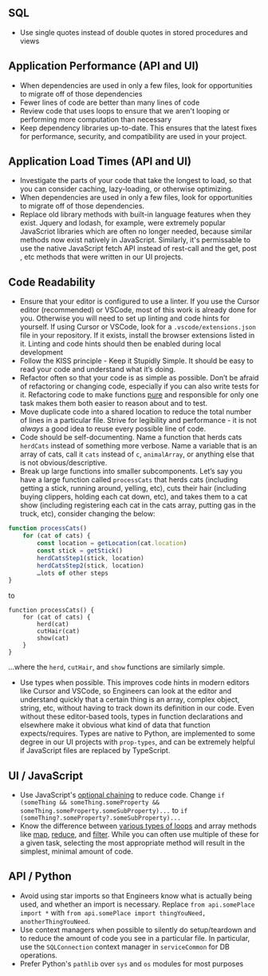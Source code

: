 ## SQL

- Use single quotes instead of double quotes in stored procedures and views

## Application Performance (API and UI)

- When dependencies are used in only a few files, look for opportunities to migrate off of those dependencies
- Fewer lines of code are better than many lines of code
- Review code that uses loops to ensure that we aren't looping or performing more computation than necessary
- Keep dependency libraries up-to-date. This ensures that the latest fixes for performance, security, and compatibility are used in your project.

## Application Load Times (API and UI)

- Investigate the parts of your code that take the longest to load, so that you can consider caching, lazy-loading, or otherwise optimizing.
- When dependencies are used in only a few files, look for opportunities to migrate off of those dependencies.
- Replace old library methods with built-in language features when they exist. Jquery and lodash, for example, were extremely popular JavaScriot libraries which are often no longer needed, because similar methods now exist natively in JavaScript. Similarly, it's permissable to use the native JavaScript fetch API instead of rest-call and the get, post , etc methods that were written in our UI projects.

## Code Readability

- Ensure that your editor is configured to use a linter. If you use the Cursor editor (recommended) or VSCode, most of this work is already done for you. Otherwise you will need to set up linting and code hints for yourself. If using Cursor or VSCode, look for a `.vscode/extensions.json` file in your repository. If it exists, install the browser extensions listed in it. Linting and code hints should then be enabled during local development
- Follow the KISS principle - Keep it Stupidly Simple. It should be easy to read your code and understand what it’s doing.
- Refactor often so that your code is as simple as possible. Don’t be afraid of refactoring or changing code, especially if you can also write tests for it. Refactoring code to make functions [pure](https://medium.com/javascript-scene/master-the-javascript-interview-what-is-a-pure-function-d1c076bec976) and responsible for only one task makes them both easier to reason about and to test.
- Move duplicate code into a shared location to reduce the total number of lines in a particular file. Strive for legibility and performance - it is not _always_ a good idea to reuse every possible line of code.
- Code should be self-documenting. Name a function that herds cats `herdCats` instead of something more verbose. Name a variable that is an array of cats, call it `cats` instead of `c`, `animalArray`, or anything else that is not obvious/descriptive.
- Break up large functions into smaller subcomponents. Let’s say you have a large function called `processCats` that herds cats (including getting a stick, running around, yelling, etc), cuts their hair (including buying clippers, holding each cat down, etc), and takes them to a cat show (including registering each cat in the cats array, putting gas in the truck, etc), consider changing the below:

```javascript 
function processCats()
    for (cat of cats) {
        const location = getLocation(cat.location)
        const stick = getStick()
        herdCatsStep1(stick, location)
        herdCatsStep2(stick, location)
        …lots of other steps
}
```
to
```
function processCats() {
    for (cat of cats) {
        herd(cat)
        cutHair(cat)
        show(cat)
    }
}
```
...where the `herd`, `cutHair`, and `show` functions are similarly simple.
- Use types when possible. This improves code hints in modern editors like Cursor and VSCode, so Engineers can look at the editor and understand quickly that a certain thing is an array, complex object, string, etc, without having to track down its definition in our code. Even without these editor-based tools, types in function declarations and elsewhere make it obvious what kind of data that function expects/requires. Types are native to Python, are implemented to some degree in our UI projects with `prop-types`, and can be extremely helpful if JavaScript files are replaced by TypeScript.

## UI / JavaScript

- Use JavaScript's [optional chaining](https://developer.mozilla.org/en-US/docs/Web/JavaScript/Reference/Operators/Optional_chaining) to reduce code. Change `if (someThing && someThing.someProperty && someThing.someProperty.someSubProperty)...` to `if (someThing?.someProperty?.someSubProperty)...`
- Know the difference between [various types of loops](https://medium.com/@julienetienne/different-types-of-arrays-in-javascript-and-when-to-use-them-77f7843b71de) and array methods like [map](https://developer.mozilla.org/en-US/docs/Web/JavaScript/Reference/Global_Objects/Map), [reduce](https://developer.mozilla.org/en-US/docs/Web/JavaScript/Reference/Global_Objects/Array/reduce), and [filter](https://developer.mozilla.org/en-US/docs/Web/JavaScript/Reference/Global_Objects/Array/filter). While you can often use multiple of these for a given task, selecting the most appropriate method will result in the simplest, minimal amount of code.

## API / Python

- Avoid using star imports so that Engineers know what is actually being used, and whether an import is necessary. Replace `from api.somePlace import *` with `from api.somePlace import thingYouNeed, anotherThingYouNeed`. 
- Use context managers when possible to silently do setup/teardown and to reduce the amount of code you see in a particular file. In particular, use the `SQLConnection` context manager in `serviceCommon` for DB operations.
- Prefer Python's `pathlib` over `sys` and `os` modules for most purposes




